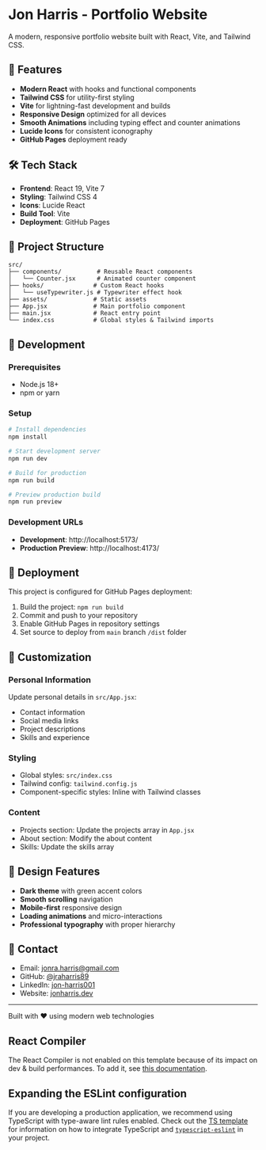 # Jon Harris - Portfolio Website

A modern, responsive portfolio website built with React, Vite, and Tailwind CSS.

## 🚀 Features

- **Modern React** with hooks and functional components
- **Tailwind CSS** for utility-first styling
- **Vite** for lightning-fast development and builds
- **Responsive Design** optimized for all devices
- **Smooth Animations** including typing effect and counter animations
- **Lucide Icons** for consistent iconography
- **GitHub Pages** deployment ready

## 🛠️ Tech Stack

- **Frontend**: React 19, Vite 7
- **Styling**: Tailwind CSS 4
- **Icons**: Lucide React
- **Build Tool**: Vite
- **Deployment**: GitHub Pages

## 📁 Project Structure

```
src/
├── components/          # Reusable React components
│   └── Counter.jsx      # Animated counter component
├── hooks/              # Custom React hooks
│   └── useTypewriter.js # Typewriter effect hook
├── assets/             # Static assets
├── App.jsx             # Main portfolio component
├── main.jsx            # React entry point
└── index.css           # Global styles & Tailwind imports
```

## 🔧 Development

### Prerequisites

- Node.js 18+
- npm or yarn

### Setup

```bash
# Install dependencies
npm install

# Start development server
npm run dev

# Build for production
npm run build

# Preview production build
npm run preview
```

### Development URLs

- **Development**: http://localhost:5173/
- **Production Preview**: http://localhost:4173/

## 🚀 Deployment

This project is configured for GitHub Pages deployment:

1. Build the project: `npm run build`
2. Commit and push to your repository
3. Enable GitHub Pages in repository settings
4. Set source to deploy from `main` branch `/dist` folder

## 📝 Customization

### Personal Information

Update personal details in `src/App.jsx`:

- Contact information
- Social media links
- Project descriptions
- Skills and experience

### Styling

- Global styles: `src/index.css`
- Tailwind config: `tailwind.config.js`
- Component-specific styles: Inline with Tailwind classes

### Content

- Projects section: Update the projects array in `App.jsx`
- About section: Modify the about content
- Skills: Update the skills array

## 🎨 Design Features

- **Dark theme** with green accent colors
- **Smooth scrolling** navigation
- **Mobile-first** responsive design
- **Loading animations** and micro-interactions
- **Professional typography** with proper hierarchy

## 📧 Contact

- Email: jonra.harris@gmail.com
- GitHub: [@jraharris89](https://github.com/jraharris89)
- LinkedIn: [jon-harris001](https://linkedin.com/in/jon-harris001/)
- Website: [jonharris.dev](https://jonharris.dev)

---

Built with ❤️ using modern web technologies

## React Compiler

The React Compiler is not enabled on this template because of its impact on dev & build performances. To add it, see [this documentation](https://react.dev/learn/react-compiler/installation).

## Expanding the ESLint configuration

If you are developing a production application, we recommend using TypeScript with type-aware lint rules enabled. Check out the [TS template](https://github.com/vitejs/vite/tree/main/packages/create-vite/template-react-ts) for information on how to integrate TypeScript and [`typescript-eslint`](https://typescript-eslint.io) in your project.
